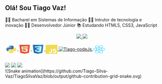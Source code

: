 ## Olá! Sou Tiago Vaz!
👨‍🎓 Bacharel em Sistemas de Informação
👨‍🏫 Intrutor de tecnologia e inovação
👨‍💻 Desenvolvedor Júnior
📚 Estudando HTML5, CSS3, JavaScript

<div align="center">
  <a href="https://www.linkedin.com/in/tiago-silva-vaz-832777120">
  <img height="180em" src="https://github-readme-stats.vercel.app/api?username=Tiago-Silva-Vaz&show_icons=true&theme=dark&include_all_commits=true&count_private=true"/>
  <img height="130em" src="https://github-readme-stats.vercel.app/api/top-langs/?username=Tiago-Silva-Vaz&layout=compact&langs_count=7&theme=dark"/>
</div>

<div style="display: inline_block"><br>
  <img align="center" alt="Tiago-Python" height="30" width="40" src="https://raw.githubusercontent.com/devicons/devicon/master/icons/python/python-original.svg">
  <img align="center" alt="Tiago-HTML" height="30" width="40" src="https://raw.githubusercontent.com/devicons/devicon/master/icons/html5/html5-original.svg">
  <img align="center" alt="Tiago-CSS" height="30" width="40" src="https://raw.githubusercontent.com/devicons/devicon/master/icons/css3/css3-original.svg">
  <img align="center" alt="Tiago-Js" height="30" width="40" src="https://raw.githubusercontent.com/devicons/devicon/master/icons/javascript/javascript-plain.svg">
  <img align="center" alt="Tiago-nodeJs" height="30" width="40" src="https://cdn.jsdelivr.net/gh/devicons/devicon/icons/nodejs/nodejs-original.svg">
  <img align="center" alt="Tiago-React" height="30" width="40" src="https://raw.githubusercontent.com/devicons/devicon/master/icons/react/react-original.svg">
</div>
  
  ##
  
  <div> 
    <a href = "mailto:tsilvavaz@gmail.com"><img src="https://img.shields.io/badge/-Gmail-%23333?style=for-the-badge&logo=gmail&logoColor=white" target="_blank"></a>
    <a href="https://www.linkedin.com/in/tiago-silva-vaz-832777120" target="_blank"><img src="https://img.shields.io/badge/-LinkedIn-%230077B5?style=for-the-badge&logo=linkedin&logoColor=white" target="_blank"></a> 
    <a href="https://instagram.com/tsilvavaz" target="_blank"><img src="https://img.shields.io/badge/-Instagram-%23E4405F?style=for-the-badge&logo=instagram&logoColor=white" target="_blank"></a>
   
  </div>
![Snake animation](https://github.com/Tiago-Silva-Vaz/TiagoSilvaVaz/blob/output/github-contribution-grid-snake.svg)
